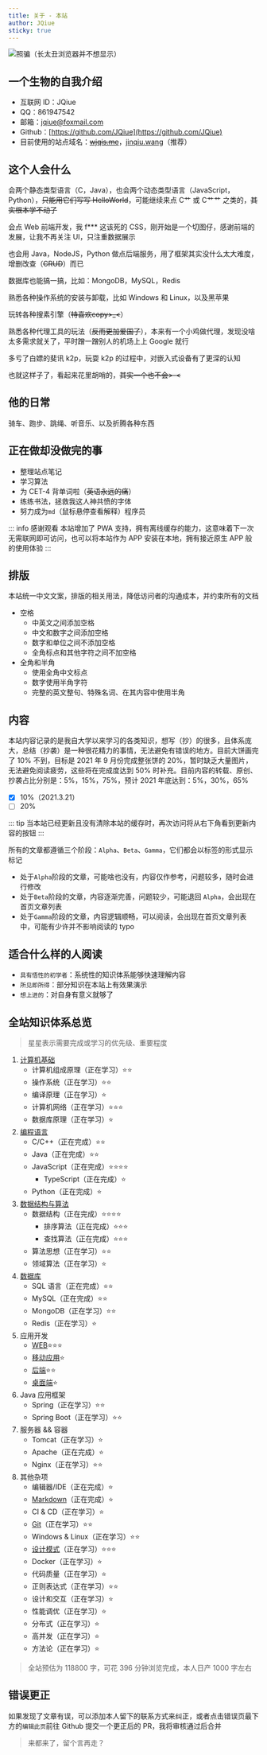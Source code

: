 ```yaml
---
title: 关于 - 本站
author: JQiue
sticky: true
---
```


![照骗（长太丑浏览器并不想显示）](/)

## 一个生物的自我介绍

+ 互联网 ID：JQiue
+ QQ：861947542
+ 邮箱：jqiue@foxmail.com
+ Github：[https://github.com/JQiue](https://github.com/JQiue)
+ 目前使用的站点域名：~~[wjqis.me](wjqis.me)~~，[jinqiu.wang](jinqiu.wang)（推荐）

## 这个人会什么

会两个静态类型语言（C，Java），也会两个动态类型语言（JavaScript，Python），~~只能用它们写写 HelloWorld~~，可能继续来点 C艹 或 C艹艹 之类的，~~其实根本学不动了~~

会点 Web 前端开发，我 f*** 这该死的 CSS，刚开始是一个切图仔，感谢前端的发展，让我不再关注 UI，只注重数据展示

也会用 Java，NodeJS，Python 做点后端服务，用了框架其实没什么太大难度，增删改查（~~CRUD~~）而已

数据库也能搞一搞，比如：MongoDB，MySQL，Redis

熟悉各种操作系统的安装与卸载，比如 Windows 和 Linux，以及黑苹果

玩转各种搜素引擎（~~特喜欢copy>_<~~）

熟悉各种代理工具的玩法（~~反而更加爱国了~~），本来有一个小鸡做代理，发现没啥太多需求就关了，平时蹭一蹭别人的机场上上 Google 就行

多亏了白嫖的斐讯 k2p，玩耍 k2p 的过程中，对嵌入式设备有了更深的认知

也就这样子了，看起来花里胡哨的，~~其实一个也不会>-<~~

## 他的日常

骑车、跑步、跳绳、听音乐、以及折腾各种东西

## 正在做却没做完的事

+ 整理站点笔记
+ 学习算法
+ 为 CET-4 背单词啦（~~英语永远的痛~~）
+ 练练书法，拯救我这人神共愤的字体
+ <span title="就是 markdown 啦！">努力成为<code>md</code>（鼠标悬停查看解释）程序员</span>

::: info 感谢观看
本站增加了 PWA 支持，拥有离线缓存的能力，这意味着下一次无需联网即可访问，也可以将本站作为 APP 安装在本地，拥有接近原生 APP 般的使用体验
:::

## 排版

本站统一中文文案，排版的相关用法，降低访问者的沟通成本，并约束所有的文档

+ 空格
  + 中英文之间添加空格
  + 中文和数字之间添加空格
  + 数字和单位之间不添加空格
  + 全角标点和其他字符之间不加空格
+ 全角和半角
  + 使用全角中文标点
  + 数字使用半角字符
  + 完整的英文整句、特殊名词、在其内容中使用半角

## 内容

本站内容记录的是我自大学以来学习的各类知识，想写（抄）的很多，且体系庞大，总结（抄袭）是一种很花精力的事情，无法避免有错误的地方。目前大饼画完了 10% 不到，目标是 2021 年 9 月份完成整张饼的 20%，暂时缺乏大量图片，无法避免阅读疲劳，这些将在完成度达到 50% 时补充。目前内容的转载、原创、抄袭占比分别是：5%，15%，75%，预计 2021 年底达到：5%，30%，65%

- [x] 10%（2021.3.21）
- [ ] 20%

::: tip
当本站已经更新且没有清除本站的缓存时，再次访问将从右下角看到更新内容的按钮
:::

所有的文章都遵循三个阶段：`Alpha`、`Beta`、`Gamma`，它们都会以标签的形式显示标记

+ 处于`Alpha`阶段的文章，可能啥也没有，内容仅作参考，问题较多，随时会进行修改
+ 处于`Beta`阶段的文章，内容逐渐完善，问题较少，可能退回 `Alpha`，会出现在首页文章列表
+ 处于`Gamma`阶段的文章，内容逻辑顺畅，可以阅读，会出现在首页文章列表中，可能有少许并不影响阅读的 typo

## 适合什么样的人阅读

+ `具有悟性的初学者`：系统性的知识体系能够快速理解内容
+ `所见即所得`：部分知识在本站上有效果演示
+ `想上进的`：对自身有意义就够了

## 全站知识体系总览

> 星星表示需要完成或学习的优先级、重要程度

1. [计算机基础](/computer-basic/)
    + 计算机组成原理（正在学习）:star::star:
    + 操作系统（正在学习）:star::star:
    + 编译原理（正在学习）:star:
    + 计算机网络（正在学习）:star::star::star:
    + 数据库原理（正在学习）:star:
2. [编程语言](/language/)
    + C/C++（正在完成）:star::star:
    + Java（正在完成）:star::star:
    + JavaScript（正在完成）:star::star::star::star:
      + TypeScript（正在完成）:star:
    + Python（正在完成）:star:
3. [数据结构与算法](/ds-algorithm/)
    + 数据结构（正在完成）:star::star::star::star:
      + 排序算法（正在完成）:star::star::star:
      + 查找算法（正在完成）:star::star::star:
    + 算法思想（正在学习）:star::star:
    + 领域算法（正在学习）:star:
4. [数据库](/database/)
    + SQL 语言（正在完成）:star::star:
    + MySQL（正在完成）:star::star:
    + MongoDB（正在学习）:star::star:
    + Redis（正在学习）:star:
5. 应用开发
    + [WEB](/application/web/):star::star::star:
    + [移动应用](/application/mobile/):star:
    + [后端](/application/backend/):star::star:
    + [桌面端](/application/desktop/):star:
6. Java 应用框架
    + Spring（正在学习）:star::star:
    + Spring Boot（正在学习）:star::star:
7. 服务器 && 容器
    + Tomcat（正在学习）:star:
    + Apache（正在完成）:star:
    + Nginx（正在学习）:star::star:
8. 其他杂项
    + 编辑器/IDE（正在完成）:star:
    + [Markdown](/sundry/markdown/)（正在完成）:star:
    + CI & CD（正在学习）:star:
    + [Git](/sundry/git/)（正在学习）:star::star:
    + Windows & Linux（正在学习）:star::star:
    + [设计模式](/sundry/share/design-pattern/)（正在学习）:star::star::star:
    + Docker（正在学习）:star:
    + 代码质量（正在学习）:star:
    + 正则表达式（正在学习）:star::star:
    + 设计和交互（正在学习）:star:
    + 性能调优（正在学习）:star:
    + 分布式（正在学习）:star:
    + 高并发（正在学习）:star:
    + 方法论（正在学习）:star:

> 全站预估为 118800 字，可花 396 分钟浏览完成，本人日产 1000 字左右

## 错误更正

如果发现了文章有误，可以添加本人留下的联系方式来纠正，或者点击错误页最下方的`编辑此页`前往 Github 提交一个更正后的 PR，我将审核通过后合并

> 来都来了，留个言再走？
